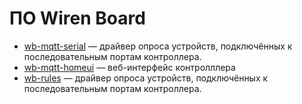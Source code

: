 # ПО Wiren Board

* [wb-mqtt-serial](wb-mqtt-serial/index.md) — драйвер опроса устройств, подключённых к последовательным портам контроллера.
* [wb-mqtt-homeui](wb-mqtt-homeui/index.md) — веб-интерфейс контролллера
* [wb-rules](wb-rules/index.md) — драйвер опроса устройств, подключённых к последовательным портам контроллера.


